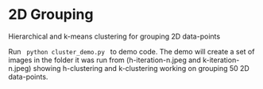 # 2D Grouping
Hierarchical and k-means clustering for grouping 2D data-points

Run
<code>
python cluster_demo.py
</code>
to demo code. The demo will create a set of images in the folder it was run from (h-iteration-n.jpeg and k-iteration-n.jpeg) showing h-clustering and k-clustering working
on grouping 50 2D data-points.